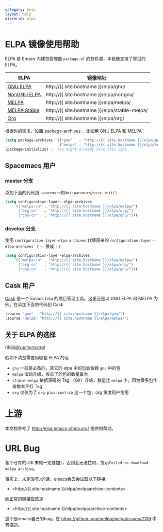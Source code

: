 ```yaml
---
category: help
layout: help
mirrorid: elpa
---
```


ELPA 镜像使用帮助
==================

ELPA 是 Emacs 内建包管理器 `package.el` 的软件源，本镜像支持了常见的 ELPA。

| ELPA              | 镜像地址                                    |
|-------------------|---------------------------------------------|
| [GNU ELPA](http://elpa.gnu.org/)          | http://{{ site.hostname }}/elpa/gnu/          |
| [NonGNU ELPA](http://elpa.nongnu.org/)          | http://{{ site.hostname }}/elpa/nongnu/          |
| [MELPA](https://melpa.org/)             | http://{{ site.hostname }}/elpa/melpa/        |
| [MELPA Stable](http://stable.melpa.org/#/)      | http://{{ site.hostname }}/elpa/stable-melpa/ |
| [Org](http://orgmode.org/elpa.html)               | http://{{ site.hostname }}/elpa/org/          |


根据你的需求，设置 package-archives ，比如用 GNU ELPA 和 MELPA：

```lisp
(setq package-archives '(("gnu"   . "http://{{ site.hostname }}/elpa/gnu/")
                         ("melpa" . "http://{{ site.hostname }}/elpa/melpa/")))
(package-initialize) ;; You might already have this line
```


Spacemacs 用户
--------------

### master 分支

添加下面的代码到`.spacemacs`的`dotspacemacs/user-init()`

```lisp
(setq configuration-layer--elpa-archives
    '(("melpa-cn" . "http://{{ site.hostname }}/elpa/melpa/")
      ("org-cn"   . "http://{{ site.hostname }}/elpa/org/")
      ("gnu-cn"   . "http://{{ site.hostname }}/elpa/gnu/")))
```
### develop 分支

使用 `configuration-layer-elpa-archives` 代替原来的 `configuration-layer--elpa-archives` （ `--` 换成 `-` ）

```lisp
(setq configuration-layer-elpa-archives
    '(("melpa-cn" . "http://{{ site.hostname }}/elpa/melpa/")
      ("org-cn"   . "http://{{ site.hostname }}/elpa/org/")
      ("gnu-cn"   . "http://{{ site.hostname }}/elpa/gnu/")))
```

Cask 用户
---------

[Cask](https://github.com/cask/cask) 是一个 Emacs Lisp 的项目管理工具。这里还是以 GNU ELPA 和 MELPA 为例，在添加下面的代码到 Cask

```lisp
(source "gnu"   "http://{{ site.hostname }}/elpa/gnu/")
(source "melpa" "http://{{ site.hostname }}/elpa/melpa/")
```

关于 ELPA 的选择
----------------

(来自[@xuchunyang](https://github.com/xuchunyang))

假如不清楚需要用哪些 ELPA 的话

- `gnu` 一般是必备的，其它的 elpa 中的包会依赖 `gnu` 中的包
- `melpa` 滚动升级，收录了的包的数量最大
- `stable-melpa` 依据源码的 Tag （Git）升级，数量比 `melpa` 少，因为很多包作者根本不打 Tag
- `org` 仅仅为了 `org-plus-contrib` 这一个包，org 重度用户使用

上游
====

本文档参考了 <http://elpa.emacs-china.org/> 提供的帮助。

URL Bug
=======

各个仓库的URL末尾一定要加`/`，否则会无法拉取，提示`Failed to download melpa archive`。

事实上，末尾没有`/`的话，emacs会去尝试取以下链接:

 - <http://{{ site.hostname }}/elpa/melpaarchive-contents>

而正常的链接应该是

 - <http://{{ site.hostname }}/elpa/melpa/archive-contents>

这个是emacs自己的bug。在 <https://github.com/melpa/melpa/issues/2139> 中有描述。
